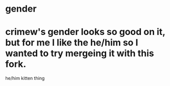 # gender
# crimew's gender looks so good on it, but for me I like the he/him so I wanted to try mergeing it with this fork.
he/him kitten thing
